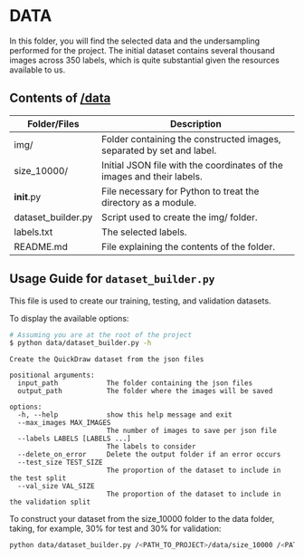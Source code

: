 # DATA

In this folder, you will find the selected data and the undersampling performed for the project. The initial dataset contains several thousand images across 350 labels, which is quite substantial given the resources available to us.

## Contents of [/data](.)

| Folder/Files       | Description                                                                  |
|--------------------|------------------------------------------------------------------------------|
| img/               | Folder containing the constructed images, separated by set and label.        |
| size_10000/        | Initial JSON file with the coordinates of the images and their labels.       |
| __init__.py        | File necessary for Python to treat the directory as a module.                |
| dataset_builder.py | Script used to create the img/ folder.                                       |
| labels.txt         | The selected labels.                                                         |
| README.md          | File explaining the contents of the folder.                                  |

## Usage Guide for `dataset_builder.py`

This file is used to create our training, testing, and validation datasets.

To display the available options:

```bash
# Assuming you are at the root of the project
$ python data/dataset_builder.py -h
```
```
Create the QuickDraw dataset from the json files

positional arguments:
  input_path            The folder containing the json files
  output_path           The folder where the images will be saved

options:
  -h, --help            show this help message and exit
  --max_images MAX_IMAGES
                        The number of images to save per json file
  --labels LABELS [LABELS ...]
                        The labels to consider
  --delete_on_error     Delete the output folder if an error occurs
  --test_size TEST_SIZE
                        The proportion of the dataset to include in the test split
  --val_size VAL_SIZE
                        The proportion of the dataset to include in the validation split
```

To construct your dataset from the size_10000 folder to the data folder, taking, for example, 30% for test and 30% for validation:

```bash
python data/dataset_builder.py /<PATH_TO_PROJECT>/data/size_10000 /<PATH_TO_PROJECT>/data --max_images 250 --labels /<PATH_TO_PROJECT>/data/labels.txt --test_size 0.3 --val_size 0.3
